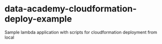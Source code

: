 # data-academy-cloudformation-deploy-example
Sample lambda application with scripts for cloudformation deployment from local
